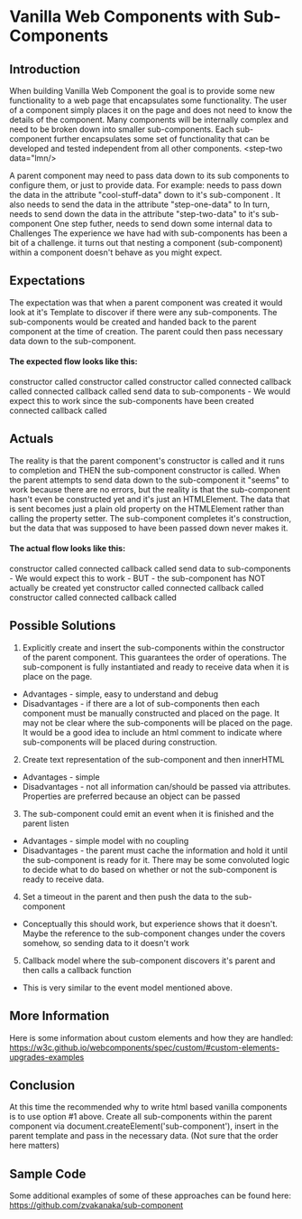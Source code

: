 # Vanilla Web Components with Sub-Components

## Introduction

When building Vanilla Web Component the goal is to provide some new functionality to a web page that encapsulates some functionality.  The user of a component simply places it on the page and does not need to know the details of the component. Many components will be internally complex and need to be broken down into smaller sub-components. Each sub-component further encapsulates some set of functionality that can be developed and tested independent from all other components.
<do-amazing-things cool-stuff-data="abc"  step-one-data="efg">
<do-cool-stuff step-two-data="lmn" step-one-data="efg">
<step-one data="efg">
<step-two data="lmn/>
</step-one>
</do-cool-stuff>
</do-amazing-things>

A parent component may need to pass data down to its sub components to configure them, or just to provide data. For example:
<do-amazing-things> needs to pass down the data in the attribute "cool-stuff-data" down to it's sub-component <do-cool-stuff>. It also needs to send the data in the attribute "step-one-data" to <do-cool-stuff>
In turn, <do-cool-stuff> needs to send down the data in the attribute "step-two-data" to it's sub-component <step-one>
One step futher, <step-on> needs to send down some internal data to <step-two>
Challenges
The experience we have had with sub-components has been a bit of a challenge. it turns out that nesting a component (sub-component) within a component doesn't behave as you might expect.

## Expectations
The expectation was that when a parent component was created it would look at it's Template to discover if there were any sub-components. The sub-components would be created and handed back to the parent component at the time of creation. The parent could then pass necessary data down to the sub-component.

#### The expected flow looks like this:

<do-cool-stuff> constructor called
<step-one> constructor called
<step-two> constructor called
<step-two> connected callback called
<step-one> connected callback called
<do-cool-stuff> send data to sub-components  - We would expect this to work since the sub-components have been created
<do-cool-stuff> connected callback called

## Actuals
The reality is that the parent component's constructor is called and it runs to completion and THEN the sub-component constructor is called. When the parent attempts to send data down to the sub-component it "seems" to work because there are no errors, but the reality is that the sub-component hasn't even be constructed yet and it's just an HTMLElement. The data that is sent becomes just a plain old property on the HTMLElement rather than calling the property setter. The sub-component completes it's construction, but the data that was supposed to have been passed down never makes it.

#### The actual flow looks like this:

<do-cool-stuff> constructor called
<do-cool-stuff> connected callback called
<do-cool-stuff> send data to sub-components  - We would expect this to work - BUT - the sub-component has NOT actually be created yet
<step-one> constructor called
<step-one> connected callback called
<step-two> constructor called
<step-two> connected callback called

## Possible Solutions
1. Explicitly create and insert the sub-components within the constructor of the parent component. This guarantees the order of operations. The sub-component is fully instantiated and ready to receive data when it is place on the page.
  * Advantages - simple, easy to understand and debug
  * Disadvantages - if there are a lot of sub-components then each component must be manually constructed and placed on the page. It may not be clear where the sub-components will be placed on the page. It would be a good idea to include an html comment to indicate where sub-components will be placed during construction.
2. Create text representation of the sub-component and then innerHTML
  * Advantages - simple
  * Disadvantages - not all information can/should be passed via attributes. Properties are preferred because an object can be passed
3. The sub-component could emit an event when it is finished and the parent listen
  * Advantages - simple model with no coupling
  * Disadvantages - the parent must cache the information and hold it until the sub-component is ready for it. There may be some convoluted logic to decide what to do based on whether or not the sub-component is ready to receive data.
4. Set a timeout in the parent and then push the data to the sub-component
  * Conceptually this should work, but experience shows that it doesn't. Maybe the reference to the sub-component changes under the covers somehow, so sending data to it doesn't work
5. Callback model where the sub-component discovers it's parent and then calls a callback function
  * This is very similar to the event model mentioned above.

## More Information
Here is some information about custom elements and how they are handled: https://w3c.github.io/webcomponents/spec/custom/#custom-elements-upgrades-examples


## Conclusion
At this time the recommended why to write html based vanilla components is to use option #1 above. Create all sub-components within the parent component via document.createElement('sub-component'), insert in the parent template and pass in the necessary data. (Not sure that the order here matters)

## Sample Code
Some additional examples of some of these approaches can be found here:
https://github.com/zvakanaka/sub-component
